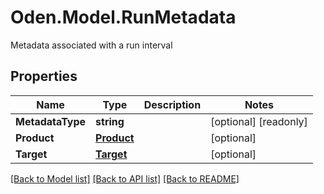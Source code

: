 # Oden.Model.RunMetadata
Metadata associated with a run interval

## Properties

Name | Type | Description | Notes
------------ | ------------- | ------------- | -------------
**MetadataType** | **string** |  | [optional] [readonly] 
**Product** | [**Product**](Product.md) |  | [optional] 
**Target** | [**Target**](Target.md) |  | [optional] 

[[Back to Model list]](../README.md#documentation-for-models) [[Back to API list]](../README.md#documentation-for-api-endpoints) [[Back to README]](../README.md)

